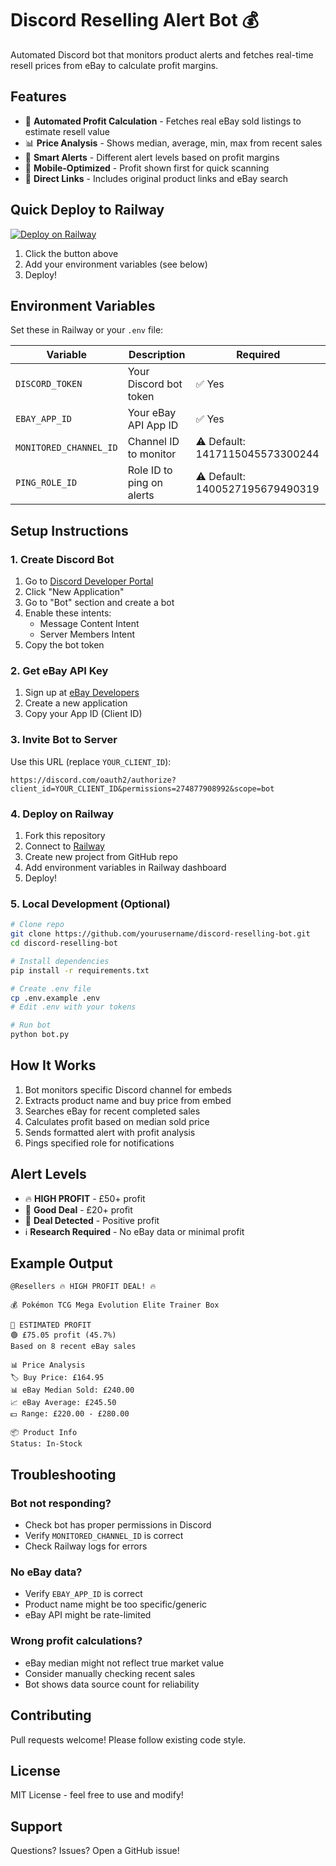 # Discord Reselling Alert Bot 💰

Automated Discord bot that monitors product alerts and fetches real-time resell prices from eBay to calculate profit margins.

## Features

- 🎯 **Automated Profit Calculation** - Fetches real eBay sold listings to estimate resell value
- 📊 **Price Analysis** - Shows median, average, min, max from recent sales
- 🚨 **Smart Alerts** - Different alert levels based on profit margins
- 📱 **Mobile-Optimized** - Profit shown first for quick scanning
- 🔗 **Direct Links** - Includes original product links and eBay search

## Quick Deploy to Railway

[![Deploy on Railway](https://railway.app/button.svg)](https://railway.app/template)

1. Click the button above
2. Add your environment variables (see below)
3. Deploy!

## Environment Variables

Set these in Railway or your `.env` file:

| Variable | Description | Required |
|----------|-------------|----------|
| `DISCORD_TOKEN` | Your Discord bot token | ✅ Yes |
| `EBAY_APP_ID` | Your eBay API App ID | ✅ Yes |
| `MONITORED_CHANNEL_ID` | Channel ID to monitor | ⚠️ Default: 1417115045573300244 |
| `PING_ROLE_ID` | Role ID to ping on alerts | ⚠️ Default: 1400527195679490319 |

## Setup Instructions

### 1. Create Discord Bot

1. Go to [Discord Developer Portal](https://discord.com/developers/applications)
2. Click "New Application"
3. Go to "Bot" section and create a bot
4. Enable these intents:
   - Message Content Intent
   - Server Members Intent
5. Copy the bot token

### 2. Get eBay API Key

1. Sign up at [eBay Developers](https://developer.ebay.com)
2. Create a new application
3. Copy your App ID (Client ID)

### 3. Invite Bot to Server

Use this URL (replace `YOUR_CLIENT_ID`):
```
https://discord.com/oauth2/authorize?client_id=YOUR_CLIENT_ID&permissions=274877908992&scope=bot
```

### 4. Deploy on Railway

1. Fork this repository
2. Connect to [Railway](https://railway.app)
3. Create new project from GitHub repo
4. Add environment variables in Railway dashboard
5. Deploy!

### 5. Local Development (Optional)

```bash
# Clone repo
git clone https://github.com/yourusername/discord-reselling-bot.git
cd discord-reselling-bot

# Install dependencies
pip install -r requirements.txt

# Create .env file
cp .env.example .env
# Edit .env with your tokens

# Run bot
python bot.py
```

## How It Works

1. Bot monitors specific Discord channel for embeds
2. Extracts product name and buy price from embed
3. Searches eBay for recent completed sales
4. Calculates profit based on median sold price
5. Sends formatted alert with profit analysis
6. Pings specified role for notifications

## Alert Levels

- 🔥 **HIGH PROFIT** - £50+ profit
- 🚨 **Good Deal** - £20+ profit
- 💼 **Deal Detected** - Positive profit
- ℹ️ **Research Required** - No eBay data or minimal profit

## Example Output

```
@Resellers 🔥 HIGH PROFIT DEAL! 🔥

💰 Pokémon TCG Mega Evolution Elite Trainer Box

🎯 ESTIMATED PROFIT
🟢 £75.05 profit (45.7%)
Based on 8 recent eBay sales

📊 Price Analysis
🏷️ Buy Price: £164.95
📊 eBay Median Sold: £240.00
📈 eBay Average: £245.50
💵 Range: £220.00 - £280.00

📦 Product Info
Status: In-Stock
```

## Troubleshooting

### Bot not responding?
- Check bot has proper permissions in Discord
- Verify `MONITORED_CHANNEL_ID` is correct
- Check Railway logs for errors

### No eBay data?
- Verify `EBAY_APP_ID` is correct
- Product name might be too specific/generic
- eBay API might be rate-limited

### Wrong profit calculations?
- eBay median might not reflect true market value
- Consider manually checking recent sales
- Bot shows data source count for reliability

## Contributing

Pull requests welcome! Please follow existing code style.

## License

MIT License - feel free to use and modify!

## Support

Questions? Issues? Open a GitHub issue!
